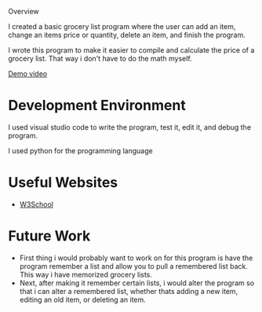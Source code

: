 Overview

I created a basic grocery list program where the user can add an item, change an items price or quantity, delete an item, and finish the program.

I wrote this program to make it easier to compile and calculate the price of a grocery list. That way i don't have to do the math myself. 

[Demo video](https://youtu.be/lYaM1MJSzxs)

# Development Environment

I used visual studio code to write the program, test it, edit it, and debug the program.

I used python for the programming language

# Useful Websites

* [W3School](https://www.w3schools.com/python/)

# Future Work

* First thing i would probably want to work on for this program is have the program remember a list and allow you to pull a remembered list back. This way i have memorized grocery lists.
* Next, after making it remember certain lists, i would alter the program so that i can alter a remembered list, whether thats adding a new item, editing an old item, or deleting an item. 
